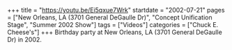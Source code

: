 +++
title = "https://youtu.be/Ei5qxue7Wrk"
startdate = "2002-07-21"
pages = ["New Orleans, LA (3701 General DeGaulle Dr)", "Concept Unification Stage", "Summer 2002 Show"]
tags = ["Videos"]
categories = ["Chuck E. Cheese's"]
+++
Birthday party at New Orleans, LA (3701 General DeGaulle Dr) in 2002. 

